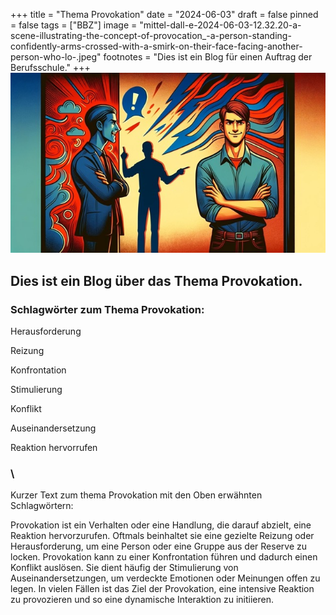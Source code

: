 +++
title = "Thema Provokation"
date = "2024-06-03"
draft = false
pinned = false
tags = ["BBZ"]
image = "mittel-dall-e-2024-06-03-12.32.20-a-scene-illustrating-the-concept-of-provocation_-a-person-standing-confidently-arms-crossed-with-a-smirk-on-their-face-facing-another-person-who-lo-.jpeg"
footnotes = "Dies ist ein Blog für einen Auftrag der Berufsschule."
+++
![](mittel-dall-e-2024-06-03-12.32.20-a-scene-illustrating-the-concept-of-provocation_-a-person-standing-confidently-arms-crossed-with-a-smirk-on-their-face-facing-another-person-who-lo-.jpeg)

## Dies ist ein Blog über das Thema Provokation.

### Schlagwörter zum Thema Provokation:

Herausforderung

Reizung

Konfrontation

Stimulierung

Konflikt

Auseinandersetzung

Reaktion hervorrufen

### \
Kurzer Text zum thema Provokation mit den Oben erwähnten Schlagwörtern:

Provokation ist ein Verhalten oder eine Handlung, die darauf abzielt, eine Reaktion hervorzurufen. Oftmals beinhaltet sie eine gezielte Reizung oder Herausforderung, um eine Person oder eine Gruppe aus der Reserve zu locken. Provokation kann zu einer Konfrontation führen und dadurch einen Konflikt auslösen. Sie dient häufig der Stimulierung von Auseinandersetzungen, um verdeckte Emotionen oder Meinungen offen zu legen. In vielen Fällen ist das Ziel der Provokation, eine intensive Reaktion zu provozieren und so eine dynamische Interaktion zu initiieren.